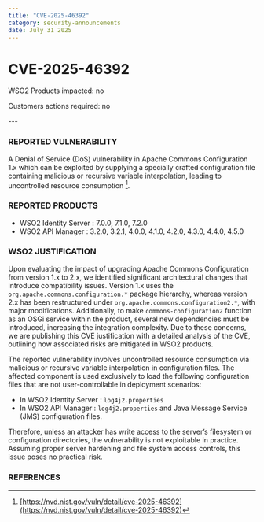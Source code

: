 ```yaml
---
title: "CVE-2025-46392"
category: security-announcements
date: July 31 2025
---
```


# CVE-2025-46392

<p class="doc-info">WSO2 Products impacted: no</p>
<p class="doc-info">Customers actions required: no</p>
---

### REPORTED VULNERABILITY

A Denial of Service (DoS) vulnerability in Apache Commons Configuration 1.x which can be exploited by supplying a specially crafted configuration file containing malicious or recursive variable interpolation, leading to uncontrolled resource consumption [^1].

### REPORTED PRODUCTS

- WSO2 Identity Server : 7.0.0, 7.1.0, 7.2.0
- WSO2 API Manager : 3.2.0, 3.2.1, 4.0.0, 4.1.0, 4.2.0, 4.3.0, 4.4.0, 4.5.0

### WSO2 JUSTIFICATION

Upon evaluating the impact of upgrading Apache Commons Configuration from version 1.x to 2.x, we identified significant architectural changes that introduce compatibility issues. Version 1.x uses the `org.apache.commons.configuration.*` package hierarchy, whereas version 2.x has been restructured under `org.apache.commons.configuration2.*`, with major modifications. Additionally, to make `commons-configuration2` function as an OSGi service within the product, several new dependencies must be introduced, increasing the integration complexity. Due to these concerns, we are publishing this CVE justification with a detailed analysis of the CVE, outlining how associated risks are mitigated in WSO2 products.

The reported vulnerability involves uncontrolled resource consumption via malicious or recursive variable interpolation in configuration files. The affected component is used exclusively to load the following configuration files that are not user-controllable in deployment scenarios:
* In WSO2 Identity Server : `log4j2.properties`
* In WSO2 API Manager : `log4j2.properties` and Java Message Service (JMS) configuration files. 

Therefore, unless an attacker has write access to the server’s filesystem or configuration directories, the vulnerability is not exploitable in practice. Assuming proper server hardening and file system access controls, this issue poses no practical risk.

### REFERENCES
[^1]: [https://nvd.nist.gov/vuln/detail/cve-2025-46392](https://nvd.nist.gov/vuln/detail/cve-2025-46392)
